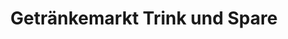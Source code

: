 ---
title: "Getränkemarkt Trink und Spare"
url: /donaustauf/getraenkemarkt-trink-und-spare/
shop: Getränke
---